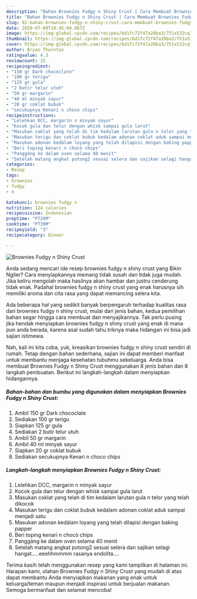 ```yaml
---
description: "Bahan Brownies Fudgy n Shiny Crust | Cara Membuat Brownies Fudgy n Shiny Crust Yang Enak dan Simpel"
title: "Bahan Brownies Fudgy n Shiny Crust | Cara Membuat Brownies Fudgy n Shiny Crust Yang Enak dan Simpel"
slug: 92-bahan-brownies-fudgy-n-shiny-crust-cara-membuat-brownies-fudgy-n-shiny-crust-yang-enak-dan-simpel
date: 2020-07-09T10:45:04.067Z
image: https://img-global.cpcdn.com/recipes/bd1fc72f47a20ba3/751x532cq70/brownies-fudgy-n-shiny-crust-foto-resep-utama.jpg
thumbnail: https://img-global.cpcdn.com/recipes/bd1fc72f47a20ba3/751x532cq70/brownies-fudgy-n-shiny-crust-foto-resep-utama.jpg
cover: https://img-global.cpcdn.com/recipes/bd1fc72f47a20ba3/751x532cq70/brownies-fudgy-n-shiny-crust-foto-resep-utama.jpg
author: Bryan Thornton
ratingvalue: 4.3
reviewcount: 15
recipeingredient:
- "150 gr Dark chococlate"
- "100 gr terigu"
- "125 gr gula"
- "2 butir telur utuh"
- "50 gr margarin"
- "40 ml minyak sayur"
- "20 gr coklat bubuk"
- "secukupnya Kenari n choco chips"
recipeinstructions:
- "Lelehkan DCC, margarin n minyak sayur"
- "Kocok gula dan telur dengan whisk sampai gula larut"
- "Masukan coklat yang telah di tim kedalam larutan gula n telor yang telah dikocok"
- "Masukan terigu dan coklat bubuk kedalam adonan coklat aduk sampai menjadi satu"
- "Masukan adonan kedàlam loyang yang telah dilapisi dengan baking papper"
- "Beri toping kenari n chocò chips"
- "Panggàng ke dalam oven selama 40 menit"
- "Setelah matang angkat potong2 sesuai selera dan sajikan selagi hangat.....eeehhmmmm rasanya endolita...."
categories:
- Resep
tags:
- brownies
- fudgy
- n

katakunci: brownies fudgy n 
nutrition: 124 calories
recipecuisine: Indonesian
preptime: "PT26M"
cooktime: "PT39M"
recipeyield: "3"
recipecategory: Dinner

---
```



![Brownies Fudgy n Shiny Crust](https://img-global.cpcdn.com/recipes/bd1fc72f47a20ba3/751x532cq70/brownies-fudgy-n-shiny-crust-foto-resep-utama.jpg)

Anda sedang mencari ide resep brownies fudgy n shiny crust yang Bikin Ngiler? Cara menyiapkannya memang tidak susah dan tidak juga mudah. Jika keliru mengolah maka hasilnya akan hambar dan justru cenderung tidak enak. Padahal brownies fudgy n shiny crust yang enak harusnya sih memiliki aroma dan cita rasa yang dapat memancing selera kita.



Ada beberapa hal yang sedikit banyak berpengaruh terhadap kualitas rasa dari brownies fudgy n shiny crust, mulai dari jenis bahan, kedua pemilihan bahan segar hingga cara membuat dan menyajikannya. Tak perlu pusing jika hendak menyiapkan brownies fudgy n shiny crust yang enak di mana pun anda berada, karena asal sudah tahu triknya maka hidangan ini bisa jadi sajian istimewa.


Nah, kali ini kita coba, yuk, kreasikan brownies fudgy n shiny crust sendiri di rumah. Tetap dengan bahan sederhana, sajian ini dapat memberi manfaat untuk membantu menjaga kesehatan tubuhmu sekeluarga. Anda bisa membuat Brownies Fudgy n Shiny Crust menggunakan 8 jenis bahan dan 8 langkah pembuatan. Berikut ini langkah-langkah dalam menyiapkan hidangannya.

<!--inarticleads1-->

##### Bahan-bahan dan bumbu yang digunakan dalam menyiapkan Brownies Fudgy n Shiny Crust:

1. Ambil 150 gr Dark chococlate
1. Sediakan 100 gr terigu
1. Siapkan 125 gr gula
1. Sediakan 2 butir telur utuh
1. Ambil 50 gr margarin
1. Ambil 40 ml minyak sayur
1. Siapkan 20 gr coklat bubuk
1. Sediakan secukupnya Kenari n choco chips




<!--inarticleads2-->

##### Langkah-langkah menyiapkan Brownies Fudgy n Shiny Crust:

1. Lelehkan DCC, margarin n minyak sayur
1. Kocok gula dan telur dengan whisk sampai gula larut
1. Masukan coklat yang telah di tim kedalam larutan gula n telor yang telah dikocok
1. Masukan terigu dan coklat bubuk kedalam adonan coklat aduk sampai menjadi satu
1. Masukan adonan kedàlam loyang yang telah dilapisi dengan baking papper
1. Beri toping kenari n chocò chips
1. Panggàng ke dalam oven selama 40 menit
1. Setelah matang angkat potong2 sesuai selera dan sajikan selagi hangat.....eeehhmmmm rasanya endolita....




Terima kasih telah menggunakan resep yang kami tampilkan di halaman ini. Harapan kami, olahan Brownies Fudgy n Shiny Crust yang mudah di atas dapat membantu Anda menyiapkan makanan yang enak untuk keluarga/teman maupun menjadi inspirasi untuk berjualan makanan. Semoga bermanfaat dan selamat mencoba!

